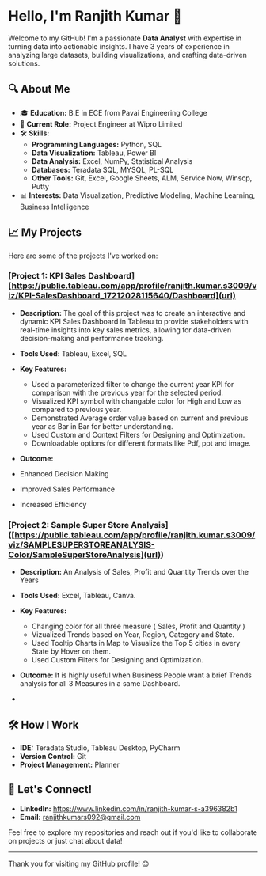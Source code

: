 # Hello, I'm Ranjith Kumar 👋

Welcome to my GitHub! I'm a passionate **Data Analyst** with expertise in turning data into actionable insights. I have 3 years of experience in analyzing large datasets, building visualizations, 
and crafting data-driven solutions.

## 🔍 About Me

- 🎓 **Education:** B.E in ECE from Pavai Engineering College
- 💼 **Current Role:** Project Engineer at Wipro Limited
- 🛠️ **Skills:** 
  - **Programming Languages:** Python, SQL
  - **Data Visualization:** Tableau, Power BI
  - **Data Analysis:** Excel, NumPy, Statistical Analysis
  - **Databases:** Teradata SQL, MYSQL, PL-SQL
  - **Other Tools:** Git, Excel, Google Sheets, ALM, Service Now, Winscp, Putty
- 📊 **Interests:** Data Visualization, Predictive Modeling, Machine Learning, Business Intelligence

## 📈 My Projects

Here are some of the projects I've worked on:

### [Project 1: KPI Sales Dashboard] [https://public.tableau.com/app/profile/ranjith.kumar.s3009/viz/KPI-SalesDashboard_17212028115640/Dashboard](url)
- **Description:** The goal of this project was to create an interactive and dynamic KPI Sales Dashboard in Tableau to provide stakeholders with real-time insights into key sales metrics,
                   allowing for data-driven decision-making and performance tracking.
- **Tools Used:** Tableau, Excel, SQL
- **Key Features:**
  - Used a parameterized filter to change the current year KPI for comparison with the previous year for the selected period.
  - Visualized KPI symbol with changable color for High and Low as compared to previous year.
  - Demonstrated Average order value based on current and previous year as Bar in Bar for better understanding.
  - Used Custom and Context Filters for Designing and Optimization.
  - Downloadable options for different formats like Pdf, ppt and image.
  
- **Outcome:**
- Enhanced Decision Making
- Improved Sales Performance
- Increased Efficiency

### [Project 2: Sample Super Store Analysis] ([https://public.tableau.com/app/profile/ranjith.kumar.s3009/viz/SAMPLESUPERSTOREANALYSIS-Color/SampleSuperStoreAnalysis](url))
- **Description:** An Analysis of Sales, Profit and Quantity Trends over the Years
- **Tools Used:** Excel, Tableau, Canva.
- **Key Features:**
  - Changing color for all three measure ( Sales, Profit and Quantity )
  - Vizualized Trends based on Year, Region, Category and State.
  - Used Tooltip Charts in Map to Visualize the Top 5 cities in every State by Hover on them.
  - Used Custom Filters for Designing and Optimization.
  
- **Outcome:** It is highly useful when Business People want a brief Trends analysis for all 3 Measures in a same Dashboard.
- 

## 🛠️ How I Work

- **IDE:** Teradata Studio, Tableau Desktop, PyCharm
- **Version Control:** Git
- **Project Management:** Planner

## 🤝 Let's Connect!

- **LinkedIn:** https://www.linkedin.com/in/ranjith-kumar-s-a396382b1
- **Email:** ranjithkumars092@gmail.com

Feel free to explore my repositories and reach out if you'd like to collaborate on projects or just chat about data!

---

Thank you for visiting my GitHub profile! 😊

